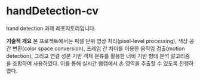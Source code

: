 # handDetection-cv
hand detection 과제 레포지토리입니다.

**기술적 개요**
본 프로젝트에서는 픽셀 단위 영상 처리(pixel-level processing), 색상 공간 변환(color space conversion), 프레임 간 차이를 이용한 움직임 검출(motion detection), 그리고 연결 성분 기반 객체 분류를 활용한 너비 기반 형태 분석 알고리즘을 조합하여 사용하였다. 이를 통해 실시간 웹캠에서 손 영역을 추출할 수 있도록 진행하였다.

